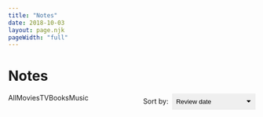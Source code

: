 ```yaml
---
title: "Notes"
date: 2018-10-03
layout: page.njk
pageWidth: "full"
---
```


<!--
# Style guide
- Italicize names of books, movies, and other long form works.
-->

<h1 class="page-title">Notes</h1>

<svg xmlns="http://www.w3.org/2000/svg" style="display: none">
  <symbol id="svg-star-half" viewBox="0 0 576 512"><path d="M288 0c-11.4 0-22.8 5.9-28.7 17.8L194 150.2 47.9 171.4c-26.2 3.8-36.7 36.1-17.7 54.6l105.7 103-25 145.5c-4.5 26.1 23 46 46.4 33.7L288 439.6V0z"></path><path d="M528.1 171.5L382 150.2 316.7 17.8c-11.7-23.6-45.6-23.9-57.4 0L194 150.2 47.9 171.5c-26.2 3.8-36.7 36.1-17.7 54.6l105.7 103-25 145.5c-4.5 26.3 23.2 46 46.4 33.7L288 439.6l130.7 68.7c23.2 12.2 50.9-7.4 46.4-33.7l-25-145.5 105.7-103c19-18.5 8.5-50.8-17.7-54.6zM388.6 312.3l23.7 138.4L288 385.4l-124.3 65.3 23.7-138.4-100.6-98 139-20.2 62.2-126 62.2 126 139 20.2-100.6 98z"></path></symbol>
  <svg id="svg-star" viewBox="0 0 576 512"><path d="M259.3 17.8L194 150.2 47.9 171.5c-26.2 3.8-36.7 36.1-17.7 54.6l105.7 103-25 145.5c-4.5 26.3 23.2 46 46.4 33.7L288 439.6l130.7 68.7c23.2 12.2 50.9-7.4 46.4-33.7l-25-145.5 105.7-103c19-18.5 8.5-50.8-17.7-54.6L382 150.2 316.7 17.8c-11.7-23.6-45.6-23.9-57.4 0z"></path></svg>
  <svg id="svg-star-outline" viewBox="0 0 576 512" ><path d="M528.1 171.5L382 150.2 316.7 17.8c-11.7-23.6-45.6-23.9-57.4 0L194 150.2 47.9 171.5c-26.2 3.8-36.7 36.1-17.7 54.6l105.7 103-25 145.5c-4.5 26.3 23.2 46 46.4 33.7L288 439.6l130.7 68.7c23.2 12.2 50.9-7.4 46.4-33.7l-25-145.5 105.7-103c19-18.5 8.5-50.8-17.7-54.6zM388.6 312.3l23.7 138.4L288 385.4l-124.3 65.3 23.7-138.4-100.6-98 139-20.2 62.2-126 62.2 126 139 20.2-100.6 98z"></path></svg>
  <symbol id="svg-all" viewBox="0 0 24 24" fill="none" stroke="currentColor" stroke-width="2" stroke-linecap="round" stroke-linejoin="round" class="feather feather-grid"><rect x="3" y="3" width="7" height="7"></rect><rect x="14" y="3" width="7" height="7"></rect><rect x="14" y="14" width="7" height="7"></rect><rect x="3" y="14" width="7" height="7"></rect></symbol>
  <symbol id="svg-book" viewBox="0 0 24 24" fill="none" stroke="currentColor" stroke-width="2" stroke-linecap="round" stroke-linejoin="round" class="feather feather-bookmark"><path d="M19 21l-7-5-7 5V5a2 2 0 0 1 2-2h10a2 2 0 0 1 2 2z"></path>
  </symbol>
  <symbol id="svg-movie" viewBox="0 0 24 24" fill="none" stroke="currentColor" stroke-width="2" stroke-linecap="round" stroke-linejoin="round" class="feather feather-film"><rect x="2" y="2" width="20" height="20" rx="2.18" ry="2.18"></rect><line x1="7" y1="2" x2="7" y2="22"></line><line x1="17" y1="2" x2="17" y2="22"></line><line x1="2" y1="12" x2="22" y2="12"></line><line x1="2" y1="7" x2="7" y2="7"></line><line x1="2" y1="17" x2="7" y2="17"></line><line x1="17" y1="17" x2="22" y2="17"></line><line x1="17" y1="7" x2="22" y2="7"></line>
  </symbol>
  <symbol id="svg-music" viewBox="0 0 24 24" fill="none" stroke="currentColor" stroke-width="2" stroke-linecap="round" stroke-linejoin="round" class="feather feather-music"><path d="M9 18V5l12-2v13"></path><circle cx="6" cy="18" r="3"></circle><circle cx="18" cy="16" r="3"></circle>
  </symbol>
  <symbol id="svg-tv" viewBox="0 0 24 24" fill="none" stroke="currentColor" stroke-width="2" stroke-linecap="round" stroke-linejoin="round" class="feather feather-tv"><rect x="2" y="7" width="20" height="15" rx="2" ry="2"></rect><polyline points="17 2 12 7 7 2"></polyline></symbol>
</svg>

<!-- NOTE TEMPLATE -->

<template id="tpl-note">
  <article class="note" :class="{'note--open': open}">
    <img :src="`/media/notes/${image}`" class="note-image" onload="" />
    <h2 class="note-title">{{ title }}</h2>
    <div class="note-top-bar">
      <span class="note-type" :class="`note-type--${type}`">{{ type }}</span>
      ·
      <span class="note-review-date">{{ formattedReviewDate }}</span>
    </div>
    <note-rating v-if="rating" :stars="rating"></note-rating>
    <div class="note-meta">
      <span class="note-publish-date">{{ publishDate }}</span> | <span class="note-creator">{{ creatorLabel }}</span>
    </div>
    <div v-if="contents" class="note-body" @click="open = true">
      <div v-if="open" v-html="contents"></div>
      <div v-else v-html="excerpt" class="note-excerpt"></div>
    </div>
  </article>
</template>

<template id="tpl-note-rating">
  <div class="note-rating">
    <svg v-for="n in fullStars" class="note-rating-star"><use href="#svg-star"></use></svg>
    <svg v-if="halfStar" class="note-rating-star"><use href="#svg-star-half"></svg>
    <svg v-for="n in emptyStars" class="note-rating-star"><use href="#svg-star-outline"></svg>
  </div>
</template>

<template id="tpl-note-filter">
  <div :class="['note-filter', `type-${type}`, { 'note-filter--checked': type === value }]">
      <input type="radio" name="note-filter" class="note-filter-radio" :value="type" :id="`filter-${type}`" @change="onChange" />
      <label class="note-filter-label" :for="`filter-${type}`">
        <svg class="note-filter-label-icon"><use :href="`#svg-${type}`" /></svg>
        <slot />
      </label>
  </div>
</template>

<div id="app">
  <div>
    <section class="note-controls">
      <div class="note-filters">
        <note-filter type="all" v-model="filter">All</note-filter>
        <note-filter type="movie" v-model="filter">Movies</note-filter>
        <note-filter type="tv" v-model="filter">TV</note-filter>
        <note-filter type="book" v-model="filter">Books</note-filter>
        <note-filter type="music" v-model="filter">Music</note-filter>
      </div>
      <div class="note-sort">
        <span class="note-sort-label">Sort by:</span>
        <select class="note-sort-select" v-model="sort">
          <option value="review-date-desc">Review date</option>
          <option value="rating-desc">Rating: High to low</option>
          <option value="rating-asc">Rating: Low to high</option>
          <option value="publish-date-desc">Publish date: New to old</option>
          <option value="publish-date-asc">Publish date: Old to new</option>
        </select>
      </div>
    </section>
    <section class="notes-grid" :class="`notes-sort-${sort}`">
      <note
        v-for="note in displayNotes"
        :type="note.type"
        :title="note.title"
        :creator="note.creator"
        :publish-date="note.publishDate"
        :image="note.image"
        :rating="note.rating"
        :review-date="note.reviewDate"
        :excerpt="note.excerpt"
        :contents="note.contents"
      >
      </note>    
    </section>
  </div>
</div>

<style>
:root {
  --book-color: #F5914A;
  --movie-color: #3DAFD1;
  --music-color: #FB84E2;
  --tv-color: #C6B848;

  --note-control-height-xs: 2.75em;
  --note-control-height: 2.5em;
}

/* COLOR CLASSES ------------------------------------- */

.type-all {
  --type-color: var(--color);
}

.type-book {
  --type-color: var(--book-color);
}

.type-movie {
  --type-color: var(--movie-color);
}

.type-music {
  --type-color: var(--music-color);
}

.type-tv {
  --type-color: var(--tv-color);
}

/* FILTERS ------------------------------------- */

.note-controls {
  font-family: var(--font-ui);
  padding-bottom: 1rem;
  margin-bottom: 2rem;
  border-bottom: 1px solid var(--border-color-light);
}

.note-filters {
  display: flex;
  overflow-x: auto;
  padding: 0 calc(var(--gutter));
  margin: 0 calc(var(--gutter) * -1);
}

.note-filter {
  margin: 0 4px 12px 0;
}

.note-filter-radio {
  display: none;
}

.note-filter-label {
  display: inline-flex;
  align-items: center;
  padding: 0 0.6em 0;
  height: var(--note-control-height-xs);
  margin-right: 0.25em;
  font-size: 0.9375rem;
  font-weight: var(--weight-bold);
  border-radius: var(--radius);
  border: 2px solid var(--type-color);
  cursor: pointer;
  color: var(--type-color);
}

.note-filter-label-icon {
  width: 16px;
  height: 16px;
  margin-right: 4px;
}

.note-filter:hover .note-filter-label,
.note-filter--checked .note-filter-label {
  color: white;
  background: var(--type-color);
}

@media (min-width: 800px) {
  .note-controls {
    display: flex;
    justify-content: space-between;
  }

  .note-filter {
    margin: 0 2px 6px 0;
  }

  .note-filter-label {
    font-size: 0.8125rem;
    height: var(--note-control-height);
  }
}


/* SORT -----------------------------------------*/

.note-sort {
  font-weight: var(--weight-bold);
  color: var(--muted-color);
}

.note-sort-label {
  display: none;
  margin-right: 4px;
}

.note-sort-select {
  -webkit-appearance: none;
  -moz-appearance: none;
  appearance: none;
  padding: 0 1.6em 0 0.6em;
  height: var(--note-control-height-xs);
  font-size: 0.9375rem;
  font-weight: var(--weight-bold);  
  border-radius: var(--radius);
  border: 2px solid var(--color);
  cursor: pointer;  
  background-image: url('data:image/svg+xml;charset=US-ASCII,%3Csvg%20xmlns%3D%22http%3A%2F%2Fwww.w3.org%2F2000%2Fsvg%22%20width%3D%22292.4%22%20height%3D%22292.4%22%3E%3Cpath%20fill%3D%22%23000000%22%20d%3D%22M287%2069.4a17.6%2017.6%200%200%200-13-5.4H18.4c-5%200-9.3%201.8-12.9%205.4A17.6%2017.6%200%200%200%200%2082.2c0%205%201.8%209.3%205.4%2012.9l128%20127.9c3.6%203.6%207.8%205.4%2012.8%205.4s9.2-1.8%2012.8-5.4L287%2095c3.5-3.5%205.4-7.8%205.4-12.8%200-5-1.9-9.2-5.5-12.8z%22%2F%3E%3C%2Fsvg%3E');
  background-repeat: no-repeat;
  background-position: right .7em top 50%;
  background-size: .65em auto;
  outline: none;
}

.notes-sort-publish-date-desc .note-publish-date,
.notes-sort-publish-date-asc .note-publish-date {
  color: var(--primary-color);
}

.notes-sort-rating-desc .note-rating svg,
.notes-sort-rating-asc .note-rating svg{
  fill: var(--primary-color);
}

.notes-sort-review-date-desc .note-review-date {
  color: var(--primary-color);
}

@media (min-width: 800px) {
  .note-sort-label {
    display: inline;
  }

  .note-sort-select {
    font-size: 0.8125rem;
    height: var(--note-control-height);
  }
}

/* NOTES GRID -----------------------------------------*/

.notes-grid {
  display: grid;
}

/* NOTE -----------------------------------------*/


.note {
  position: relative;
  overflow: hidden;
  margin-bottom: 1.5rem;
  padding-bottom: 1rem;
  border-bottom: 1px solid var(--border-color-light);
}

.note::after {
  content: '';
  position: absolute;
  background: linear-gradient( rgba(255, 255, 255, 0), var(--bg-color) 80%, var(--bg-color));
  bottom: 0;
  width: 100%;
  height: 3rem;
  pointer-events: none;
}

.note--open {
  max-height: none;
}

.note--open::after {
  display: none;
}

/*
margin = img width + margin 
On hover, we change the bg color of the excerpt. This left margin makes the
container start to the right of the image. W/o it the container goes under
the floated image.
*/
.note-excerpt {
  margin-left: 7rem;
}

.note-excerpt:hover {
  background-color: var(--hover-bg-color);
  border-radius: var(--radius);
}

.note-excerpt p {
  display: -webkit-box;
  -webkit-line-clamp: 3;
  -webkit-box-orient: vertical;
  overflow: hidden;
}

.note-read-more {
  font-weight: var(--weight-bold);
}

.note p:last-of-type{
  margin-bottom: 8px;
}

.note-image {
  float: left;
  width: 6rem;
  min-height: 6rem;
  margin: 0 1rem 0.5rem 0;
  background: var(--recessed-bg-color);
  border-radius: var(--radius);
}

.note-top-bar {
  margin-bottom: 4px;
  font-size: 0.8125rem;
  font-weight: var(--weight-x-bold);
  text-transform: uppercase;
}

@media (min-width: 800px) {
  .notes-grid {
    grid-template-columns: 1fr 1fr;
    grid-gap: 16px;
    grid-column-gap: 32px;
  }

  .note-type {
    margin-left: 0;
  }

  .note-image {
    width: 8rem;
  }

  .note-excerpt {
    /* Img width and margin */
    margin-left: 9rem;
  }
}

.note-title {
  margin: 0 0 0.05em 0;
}

.note-title a {
  text-decoration: none;
}

.note-title a:hover {
  text-decoration: underline;
}

.note-meta {
  font-size: 1rem;
  font-weight: var(--weight-bold);
  color: var(--muted-color);
  margin-bottom: 2px;
}

.note-body { 
  cursor: pointer;
  font-size: 0.9375rem;
}

.note--open .note-body {
  cursor: auto;
}


/* STAR RATING -----------------------------------------*/

.note-rating {
  display: flex;
  margin-bottom: 4px;
}
.note-rating svg {
  width: 18px;
  height: 18px;
}

</style>

<script src="/js/vue.min.js"></script>
<script>
Vue.component('note-filter', {
  template: '#tpl-note-filter',
  
  model: {
    event: 'change'
  },

  props: {
    type: String,
    value: String,
  },

  methods: {
    onChange(event) {
      this.$emit('change', event.target.value);
    }
  },
});

Vue.component('note-rating', {
  template: '#tpl-note-rating',
  props: {
    stars: Number,
  },
  computed: {
    fullStars() {
      return Math.floor(this.stars);
    },
    halfStar() {
      return !Number.isInteger(this.stars);
    },
    emptyStars() {
      return Math.floor(5 - this.stars);
    }
  }
});

const MS_IN_DAY = 1000 * 60 * 60 * 24;
const MS_IN_MONTH = MS_IN_DAY * 30;

Vue.component('note', {
  template: '#tpl-note',
  props: {
    type: String,
    title: String,
    creator: String,
    publishDate: String,
    image: String,
    rating: Number,
    reviewDate: String,
    excerpt: String,
    contents: String,
  },
  data() {
    return {
      open: false,
    };
  },
  computed: {
    creatorLabel() {
      switch (this.type) {
        case 'book':
          return `Written by ${this.creator}`;
        break;
        case 'movie':
        case 'tv':
          return `Directed by ${this.creator}`;
        break;
        case 'music':
          return `by ${this.creator}`;
        break;
      }
    },
    formattedReviewDate() {
      const diff = new Date() - new Date(this.reviewDate);
      if (diff < MS_IN_DAY) {
        return 'Today';
      } else if (diff < MS_IN_DAY * 2) {
        return 'Yesterday';
      } else if (diff < MS_IN_DAY * 7) {
        return 'This week';
      } else if (diff < MS_IN_DAY * 14) {
        return 'Last week';
      } else if (diff < MS_IN_DAY * 30) { 
        return 'This month';
      } else if (diff < MS_IN_DAY * 60) { 
        return 'Last month';
      } else if (diff < MS_IN_DAY * 180) {
        return `${Math.floor(diff / MS_IN_MONTH)} months ago`;
      } else {
        return this.reviewDate;
      }
    }
  }
})


new Vue({
  el: '#app',
  data() {
    return { 
      notes: [],
      displayNotes: [],
      filter: 'all',
      sort: 'review-date-desc',
    };
  },
  mounted() {
    fetch('/data/notes.json')
      .then(res => res.json())
      .then(json => {
        this.notes = json.data
        this.filterAndSort();
      })
      .catch((error) => {
        console.log(error);
      })
  },
 
  watch: {
    filter: function(val) {
      this.filterAndSort();
    },
    sort: function(val) {
      this.filterAndSort();
    },
  },

  methods: {
    filterAndSort() {
      // Filter
      const filteredNotes = (this.filter === 'all')
        ? this.notes
        : this.notes.filter(note => note.type === this.filter)

      // and Sort
      switch (this.sort) {
        case 'rating-desc':
          this.displayNotes = filteredNotes.sort((a, b) => {
            return b.rating - a.rating;
          });
          break;
        case 'rating-asc':
          this.displayNotes = filteredNotes.sort((a, b) => {
            return a.rating - b.rating;
          });
          break;
        case 'publish-date-desc':
          this.displayNotes = filteredNotes.sort((a, b) => {
            return (new Date(a.publishDate) > new Date(b.publishDate)) ? -1 : 1;
          });
          break;
        case 'publish-date-asc':
          this.displayNotes = filteredNotes.sort((a, b) => {
            return (new Date(a.publishDate) > new Date(b.publishDate)) ? 1 : -1;
          });
          break;
        case 'review-date-desc':
        default:
          this.displayNotes = filteredNotes.sort((a, b) => {
            return (new Date(a.reviewDate) > new Date(b.reviewDate)) ? -1 : 1;
          });
      }
    },
  },
});
</script>
